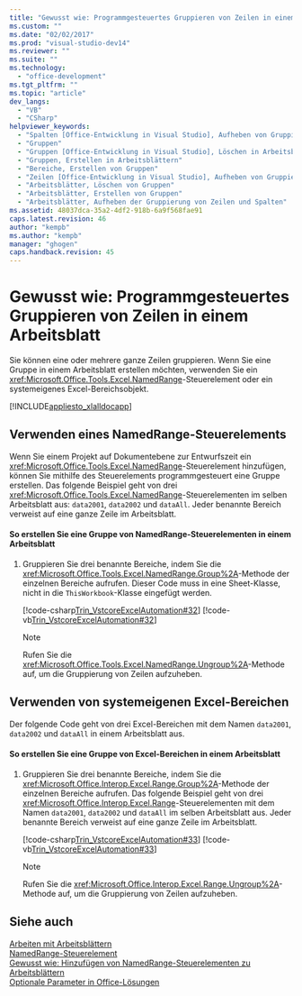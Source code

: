 ```yaml
---
title: "Gewusst wie: Programmgesteuertes Gruppieren von Zeilen in einem Arbeitsblatt | Microsoft Docs"
ms.custom: ""
ms.date: "02/02/2017"
ms.prod: "visual-studio-dev14"
ms.reviewer: ""
ms.suite: ""
ms.technology: 
  - "office-development"
ms.tgt_pltfrm: ""
ms.topic: "article"
dev_langs: 
  - "VB"
  - "CSharp"
helpviewer_keywords: 
  - "Spalten [Office-Entwicklung in Visual Studio], Aufheben von Gruppierungen"
  - "Gruppen"
  - "Gruppen [Office-Entwicklung in Visual Studio], Löschen in Arbeitsblättern"
  - "Gruppen, Erstellen in Arbeitsblättern"
  - "Bereiche, Erstellen von Gruppen"
  - "Zeilen [Office-Entwicklung in Visual Studio], Aufheben von Gruppierungen"
  - "Arbeitsblätter, Löschen von Gruppen"
  - "Arbeitsblätter, Erstellen von Gruppen"
  - "Arbeitsblätter, Aufheben der Gruppierung von Zeilen und Spalten"
ms.assetid: 48037dca-35a2-4df2-918b-6a9f568fae91
caps.latest.revision: 46
author: "kempb"
ms.author: "kempb"
manager: "ghogen"
caps.handback.revision: 45
---
```

# Gewusst wie: Programmgesteuertes Gruppieren von Zeilen in einem Arbeitsblatt
  Sie können eine oder mehrere ganze Zeilen gruppieren.  Wenn Sie eine Gruppe in einem Arbeitsblatt erstellen möchten, verwenden Sie ein <xref:Microsoft.Office.Tools.Excel.NamedRange>\-Steuerelement oder ein systemeigenes Excel\-Bereichsobjekt.  
  
 [!INCLUDE[appliesto_xlalldocapp](../vsto/includes/appliesto-xlalldocapp-md.md)]  
  
## Verwenden eines NamedRange\-Steuerelements  
 Wenn Sie einem Projekt auf Dokumentebene zur Entwurfszeit ein <xref:Microsoft.Office.Tools.Excel.NamedRange>\-Steuerelement hinzufügen, können Sie mithilfe des Steuerelements programmgesteuert eine Gruppe erstellen.  Das folgende Beispiel geht von drei <xref:Microsoft.Office.Tools.Excel.NamedRange>\-Steuerelementen im selben Arbeitsblatt aus: `data2001`, `data2002` und `dataAll`.  Jeder benannte Bereich verweist auf eine ganze Zeile im Arbeitsblatt.  
  
#### So erstellen Sie eine Gruppe von NamedRange\-Steuerelementen in einem Arbeitsblatt  
  
1.  Gruppieren Sie drei benannte Bereiche, indem Sie die <xref:Microsoft.Office.Tools.Excel.NamedRange.Group%2A>\-Methode der einzelnen Bereiche aufrufen.  Dieser Code muss in eine Sheet\-Klasse, nicht in die `ThisWorkbook`\-Klasse eingefügt werden.  
  
     [!code-csharp[Trin_VstcoreExcelAutomation#32](../snippets/csharp/VS_Snippets_OfficeSP/Trin_VstcoreExcelAutomation/CS/Sheet1.cs#32)]
     [!code-vb[Trin_VstcoreExcelAutomation#32](../snippets/visualbasic/VS_Snippets_OfficeSP/Trin_VstcoreExcelAutomation/VB/Sheet1.vb#32)]  
  
    > [!NOTE]  
    >  Rufen Sie die <xref:Microsoft.Office.Tools.Excel.NamedRange.Ungroup%2A>\-Methode auf, um die Gruppierung von Zeilen aufzuheben.  
  
## Verwenden von systemeigenen Excel\-Bereichen  
 Der folgende Code geht von drei Excel\-Bereichen mit dem Namen `data2001`, `data2002` und `dataAll` in einem Arbeitsblatt aus.  
  
#### So erstellen Sie eine Gruppe von Excel\-Bereichen in einem Arbeitsblatt  
  
1.  Gruppieren Sie drei benannte Bereiche, indem Sie die <xref:Microsoft.Office.Interop.Excel.Range.Group%2A>\-Methode der einzelnen Bereiche aufrufen.  Das folgende Beispiel geht von drei <xref:Microsoft.Office.Interop.Excel.Range>\-Steuerelementen mit dem Namen `data2001`, `data2002` und `dataAll` im selben Arbeitsblatt aus.  Jeder benannte Bereich verweist auf eine ganze Zeile im Arbeitsblatt.  
  
     [!code-csharp[Trin_VstcoreExcelAutomation#33](../snippets/csharp/VS_Snippets_OfficeSP/Trin_VstcoreExcelAutomation/CS/Sheet1.cs#33)]
     [!code-vb[Trin_VstcoreExcelAutomation#33](../snippets/visualbasic/VS_Snippets_OfficeSP/Trin_VstcoreExcelAutomation/VB/Sheet1.vb#33)]  
  
    > [!NOTE]  
    >  Rufen Sie die <xref:Microsoft.Office.Interop.Excel.Range.Ungroup%2A>\-Methode auf, um die Gruppierung von Zeilen aufzuheben.  
  
## Siehe auch  
 [Arbeiten mit Arbeitsblättern](../vsto/working-with-worksheets.md)   
 [NamedRange-Steuerelement](../vsto/namedrange-control.md)   
 [Gewusst wie: Hinzufügen von NamedRange-Steuerelementen zu Arbeitsblättern](../vsto/how-to-add-namedrange-controls-to-worksheets.md)   
 [Optionale Parameter in Office-Lösungen](../vsto/optional-parameters-in-office-solutions.md)  
  
  